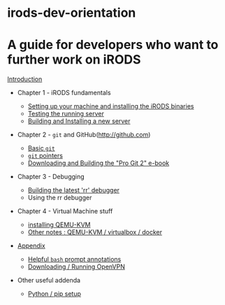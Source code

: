 # irods-dev-orientation

A guide for developers who want to further work on iRODS
========================================================

[Introduction](./intro.md)

- Chapter 1 - iRODS fundamentals
    * [Setting up your machine and installing the iRODS binaries](./setup_00.md)
    * [Testing the running server](./one.md)
    * [Building and Installing a new server](reinstall_w_debug.md)

- Chapter 2 - `git` and GitHub(http://github.com)
    * [Basic `git`](./git-usage.md#basics)
    * [`git` pointers](./git-usage.md#pointers)
    * [Downloading and Building the "Pro Git 2" e-book](./building_progit.md)  

- Chapter 3 - Debugging
    * [Building the latest 'rr' debugger](./rr.md)
    * Using the rr debugger

- Chapter 4 - Virtual Machine stuff
    * [installing QEMU-KVM](./vm.md#QemuKvm)
    * [Other notes : QEMU-KVM / virtualbox / docker](./vm.md)


- [Appendix](./appendix.md)

    * [Helpful `bash` prompt annotations](./appendix.md#A)
    * [Downloading / Running OpenVPN](./appendix.md#B)


- Other useful addenda
    * [Python / pip setup](./py.md)

